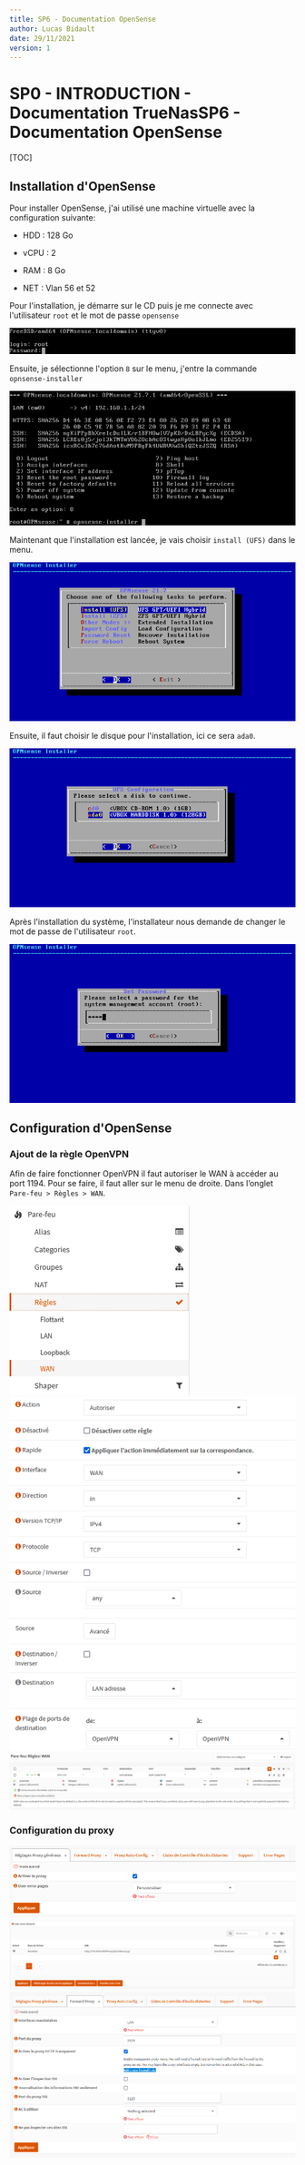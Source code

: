 ```yaml
---
title: SP6 - Documentation OpenSense
author: Lucas Bidault
date: 29/11/2021
version: 1
---
```


# SP0 - INTRODUCTION - Documentation TrueNasSP6 - Documentation OpenSense

[TOC]

## Installation d'OpenSense

Pour installer OpenSense, j'ai utilisé une machine virtuelle avec la configuration suivante:

- HDD  : 128 Go

- vCPU : 2

- RAM  : 8 Go

- NET  : Vlan 56 et 52

Pour l'installation, je démarre sur le CD puis je me connecte avec l'utilisateur `root` et le mot de passe `opensense`

<img title="" src="assets/4a166fabdbc8f7e5374434ae7c0062bb8f9cb808.png" alt="" data-align="center">

Ensuite, je sélectionne l'option `8` sur le menu, j'entre la commande `opnsense-installer`

<img src="assets/3e6338cd960fb5d68b8b96a1fedc87d973903a0d.png" title="" alt="" data-align="center">

Maintenant que l'installation est lancée, je vais choisir `install (UFS)` dans le menu.

<img src="assets/d6792f974ba2332e8bf574aa2e65cc909ae28045.png" title="" alt="" data-align="center">

Ensuite, il faut choisir le disque pour l'installation, ici ce sera `ada0`.

<img src="assets/50f8c39dbeded0fc02cca0e1dfc243de946fa492.png" title="" alt="" data-align="center">

Après l'installation du système, l'installateur nous demande de changer le mot de passe de l'utilisateur `root`.

<img src="assets/18081f85d434426db907962b77fa4d4d1ed8ce94.png" title="" alt="" data-align="center">

## Configuration d'OpenSense

### Ajout de la règle OpenVPN

Afin de faire fonctionner OpenVPN il faut autoriser le WAN à accéder au port 1194.
Pour se faire, il faut aller sur le menu de droite. Dans l’onglet `Pare-feu > Règles > WAN`.

<img src="assets/91481960e12b083db9e7144b09f3d4f2cc4c44bc.png" title="" alt="" data-align="center">

<img src="assets/16de01f85aca6d67bf61dd29db142e019cb43b69.png" title="" alt="" data-align="center">

<img src="assets/24f25eb315455139436a6f194812782456c6b7c9.png" title="" alt="" data-align="center">

### Configuration du proxy

<img src="assets/e4ac065b1a88a80ecf82362af20b833f7bcfd015.png" title="" alt="" data-align="center">

<img src="assets/d56a6ea0e56b46787f985d73a6fca18f8b016a77.png" title="" alt="" data-align="center">

<img src="assets/911d8d43070ca538c138dcee143790084d5c122f.png" title="" alt="" data-align="center">
